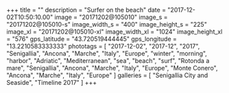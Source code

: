 +++
title = ""
description = "Surfer on the beach"
date = "2017-12-02T10:50:10.00"
image = "20171202@105010"
image_s = "20171202@105010-s"
image_width_s = "400"
image_height_s = "225"
image_xl = "20171202@105010-xl"
image_width_xl = "1024"
image_height_xl = "576"
gps_latitude = "43.720519444445"
gps_longitude = "13.2210583333333"
phototags = [ "2017-12-02", "2017-12", "2017", "Senigallia", "Ancona", "Marche", "Italy", "Europe", "winter", "morning", "harbor", "Adriatic", "Mediterranean", "sea", "beach", "surf", "Rotonda a mare", "Senigallia", "Ancona", "Marche", "Italy", "Europe", "Monte Conero", "Ancona", "Marche", "Italy", "Europe" ]
galleries = [ "Senigallia City and Seaside", "Timeline 2017" ]
+++
